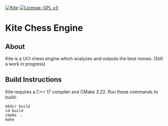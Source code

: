 [![Kite](https://github.com/saifs27/kite-chess/actions/workflows/kite.yml/badge.svg)](https://github.com/saifs27/kite-chess/actions/workflows/kite.yml)
[![License: GPL v3](https://img.shields.io/badge/License-GPLv3-blue.svg)](https://www.gnu.org/licenses/gpl-3.0)



# Kite Chess Engine

## About
Kite is a UCI chess engine which analyzes and outputs the best moves. (Still a work in progress)

## Build Instructions

Kite requires a C++ 17 compiler and CMake 3.22. Run these commands to build:

```
mkdir build
cd build
cmake ..
make
```